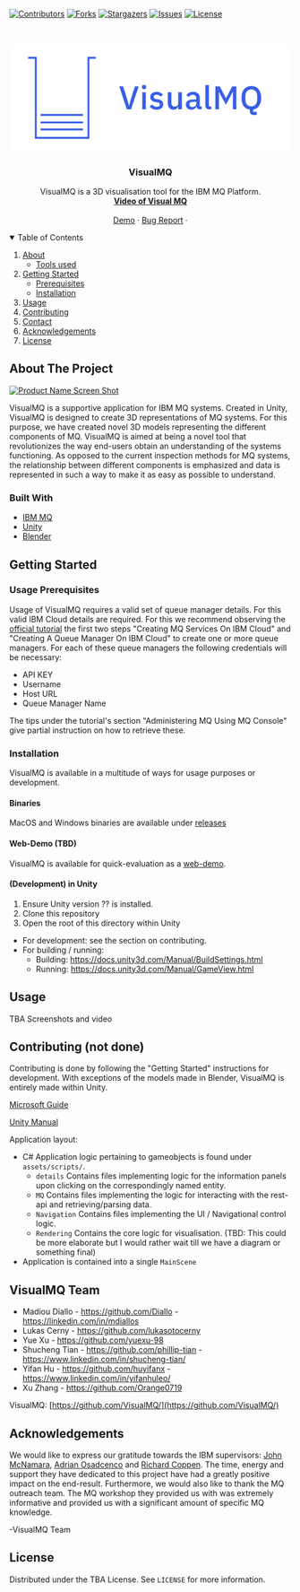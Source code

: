 
[![Contributors][contributors-shield]][contributors-url]
[![Forks][forks-shield]][forks-url]
[![Stargazers][stars-shield]][stars-url]
[![Issues][issues-shield]][issues-url]
[![License][license-shield]][license-url]

<!-- PROJECT LOGO -->
<br />
<p align="center">
  <a href="https://github.com/VisualMQ/VisualMQ/">
    <img src="logo.png" alt="Logo">
  </a>

  <h3 align="center">VisualMQ</h3>

  <p align="center">
    VisualMQ is a 3D visualisation tool for the IBM MQ Platform.
    <br />
    <a href="https://github.com/othneildrew/Best-README-Template"><strong> Video of Visual MQ</strong></a>
    <br />
    <br />
    <a href="https://visualmq.diallom.com/demo/">Demo</a>
    ·
    <a href="https://github.com/VisualMQ/VisualMQ/issues">Bug Report</a>
    ·
  
  </p>
</p>



<!-- TABLE OF CONTENTS -->
<details open="open">
  <summary>Table of Contents</summary>
  <ol>
    <li>
      <a href="#about-the-project">About</a>
      <ul>
        <li><a href="#built-with">Tools used</a></li>
      </ul>
    </li>
    <li>
      <a href="#getting-started">Getting Started</a>
      <ul>
        <li><a href="#Usage-Prerequisites">Prerequisites</a></li>
        <li><a href="#installation">Installation</a></li>
      </ul>
    </li>
    <li><a href="#usage">Usage</a></li>
    <li><a href="#contributing">Contributing</a></li>
    <li><a href="#VisualMQ-Team">Contact</a></li>
    <li><a href="#acknowledgements">Acknowledgements</a></li>
     <li><a href="#license">License</a></li>
  </ol>
</details>



<!-- ABOUT THE PROJECT -->
## About The Project

[![Product Name Screen Shot][product-screenshot]](https://visualmq.diallom.com/demo)

VisualMQ is a supportive application for IBM MQ systems. Created in Unity, VisualMQ is designed to create 3D representations of MQ systems. For this purpose, we have created novel 3D models representing the different components of MQ. VisualMQ is aimed at being a novel tool that revolutionizes the way end-users obtain an understanding of the systems functioning.  As opposed to the current inspection methods for MQ systems,  the relationship between different components is emphasized and data is represented in such a way to make it as easy as possible to understand. 


### Built With
* [IBM MQ](https://www.ibm.com/docs/en/ibm-mq)
* [Unity](https://unity.com/)
* [Blender](https://www.blender.org/)



<!-- GETTING STARTED -->
## Getting Started


### Usage Prerequisites

Usage of VisualMQ requires a valid set of queue manager details. For this valid IBM Cloud details are required. For this we recommend observing the [official tutorial](https://www.ibm.com/cloud/garage/dte/tutorial/tutorial-mq-ibm-cloud) the first two steps "Creating MQ Services On IBM Cloud" and "Creating A Queue Manager On IBM Cloud" to create one or more queue managers. For each of these queue managers the following credentials will be necessary:
- API KEY
- Username
- Host URL
- Queue Manager Name

The tips under the tutorial's section "Administering MQ Using MQ Console" give partial instruction on how to retrieve these. 


### Installation

VisualMQ is available in a multitude of ways for usage purposes or development.

#### Binaries

MacOS and Windows binaries are available under [releases](https://github.com/VisualMQ/VisualMQ/releases)

#### Web-Demo (TBD)
VisualMQ is available for quick-evaluation as a [web-demo](https://visualmq.diallom.com/demo/).


#### (Development) in Unity
1. Ensure Unity version ?? is installed.
2. Clone this repository
3. Open the root of this directory within Unity

- For development: see the section on contributing.
- For building / running:
  - Building: https://docs.unity3d.com/Manual/BuildSettings.html
  - Running: https://docs.unity3d.com/Manual/GameView.html





<!-- USAGE EXAMPLES -->
## Usage

TBA Screenshots and video





<!-- CONTRIBUTING -->
## Contributing (not done)

Contributing is done by following the "Getting Started" instructions for development. With exceptions of the models made in Blender, VisualMQ is entirely made within Unity. 

[Microsoft Guide](https://docs.microsoft.com/en-us/archive/msdn-magazine/2014/august/unity-developing-your-first-game-with-unity-and-csharp)  

[Unity Manual](https://docs.unity3d.com/Manual/index.html) 

Application layout:
- C\# Application logic pertaining to gameobjects is found under `assets/scripts/`.
  - `details` Contains files implementing logic for the information panels upon clicking on the correspondingly named entity.
  - `MQ` Contains files implementing the logic for interacting with the rest-api and retrieving/parsing data.
  - `Navigation` Contains files implementing the UI / Navigational control logic.
  - `Rendering` Contains the core logic for visualisation. (TBD: This could be more elaborate but I would rather wait till we have a diagram or something final)
- Application is contained into a single `MainScene`




<!-- CONTACT -->
## VisualMQ Team

- Madiou Diallo - https://github.com/Diallo             - https://linkedin.com/in/mdiallos 
- Lukas Cerny   - https://github.com/lukasotocerny 
- Yue Xu        - https://github.com/yuexu-98  
- Shucheng Tian - https://github.com/phillip-tian       - https://www.linkedin.com/in/shucheng-tian/
- Yifan Hu      - https://github.com/huyifanx           - https://www.linkedin.com/in/yifanhuleo/ 
- Xu Zhang      - https://github.com/Orange0719 

VisualMQ: [https://github.com/VisualMQ/](https://github.com/VisualMQ/)



<!-- ACKNOWLEDGEMENTS -->
## Acknowledgements

We would like to express our gratitude towards the IBM supervisors: [John McNamara](https://github.com/IBMIXN), [Adrian Osadcenco](#) and [Richard Coppen](https://github.com/rcoppen). The time, energy and support they have dedicated to this project have had a greatly positive impact on the end-result. Furthermore, we would also like to thank the MQ outreach team. The MQ workshop they provided us with was extremely informative and provided us with a significant amount of specific MQ knowledge.

-VisualMQ Team


<!-- LICENSE -->
## License

Distributed under the TBA License. See `LICENSE` for more information.




<!-- MARKDOWN LINKS & IMAGES -->
<!-- https://www.markdownguide.org/basic-syntax/#reference-style-links -->
[contributors-shield]: https://img.shields.io/github/contributors/VisualMQ/visualmq.svg?style=for-the-badge
[contributors-url]: https://github.com/VisualMQ/VisualMQ/graphs/contributors
[forks-shield]: https://img.shields.io/github/forks/VisualMQ/visualmq.svg?style=for-the-badge
[forks-url]: https://github.com/VisualMQ/VisualMQ/network/members
[stars-shield]: https://img.shields.io/github/stars/VisualMQ/visualmq.svg?style=for-the-badge
[stars-url]: https://github.com/VisualMQ/VisualMQ/stargazers
[issues-shield]: https://img.shields.io/github/issues/VisualMQ/visualmq.svg?style=for-the-badge
[issues-url]: https://github.com/VisualMQ/VisualMQ/issues
[license-shield]: https://img.shields.io/github/license/VisualMQ/visualmq.svg?style=for-the-badge
[license-url]: https://github.com/VisualMQ/VisualMQ/blob/master/LICENSE.txt
[product-screenshot]: visualmq-screenshots.png
